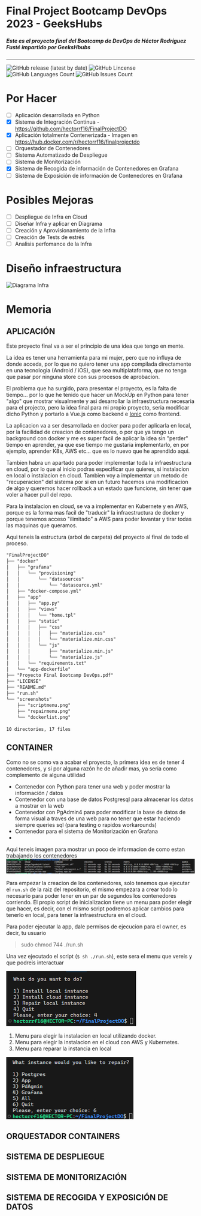 # Final Project Bootcamp DevOps 2023 - GeeksHubs
##### Este es el proyecto final del Bootcamp de DevOps de Héctor Rodríguez Fusté impartido por GeeksHbubs 
----
![GitHub release (latest by date)](https://img.shields.io/github/v/release/hectorrf16/FinalProjectDO?style=plastic)
![GitHub Lincense](https://img.shields.io/github/license/hectorrf16/FinalProjectDO?style=plastic)
![GitHub Languages Count](https://img.shields.io/github/languages/count/hectorrf16/FinalProjectDO?style=plastic)
![GitHub Issues Count](https://img.shields.io/github/issues-raw/hectorrf16/finalprojectdo?style=plastic)

# Por Hacer
- [ ] Aplicación desarrollada en Python
- [X] Sistema de Integración Continua - https://github.com/hectorrf16/FinalProjectDO
- [X] Aplicación totalmente Contenerizada - Imagen en https://hub.docker.com/r/hectorrf16/finalprojectdo
- [ ] Orquestador de Contenedores
- [ ] Sistema Automatizado de Despliegue
- [ ] Sistema de Monitorización
- [X] Sistema de Recogida de información de Contenedores en Grafana
- [ ] Sistema de Exposición de información de Contenedores en Grafana

# Posibles Mejoras
- [ ] Despliegue de Infra en Cloud
- [ ] Diseñar Infra y aplicar en Diagrama
- [ ] Creación y Aprovisionamiento de la Infra
- [ ] Creación de Tests de estrés
- [ ] Analisis perfomance de la Infra

# Diseño infraestructura
<!-- ![Diagrama Infra](https://github.com/hectorrf16/FinalProjectDO/screenshots/diagrama.png) This should be uncomment when project is finished -->
![Diagrama Infra](screenshots/diagrama.png)

# Memoria
## **APLICACIÓN** 

Este proyecto final va a ser el principio de una idea que tengo en mente.

La idea es tener una herramienta para mi mujer, pero que no influya de donde acceda, por lo que no quiero tener una app compilada directamente en una tecnologia (Android / iOS), que sea multiplataforma, que no tenga que pasar por ninguna store con sus procesos de aprobacion.

El problema que ha surgido, para presentar el proyecto, es la falta de tiempo... por lo que he tenido que hacer un MockUp en Python para tener "algo" que mostrar visualmente y asi desarrollar la infraestructura necesaria para el projecto, pero la idea final para mi propio proyecto, seria modificar dicho Python y portarlo a Vue.js como backend e [Ionic](https://ionicframework.com) como frontend.

La aplicacion va a ser desarrollada en docker para poder aplicarla en local, por la facilidad de creacion de contenedores, o por que ya tengo un background con docker y me es super facil de aplicar la idea sin "perder" tiempo en aprender, ya que ese tiempo me gustaria implementarlo, en por ejemplo, aprender K8s, AWS etc... que es lo nuevo que he aprendido aqui.

Tambien habra un apartado para poder implementar toda la infraestructura en cloud, por lo que al inicio podras especificar que quieres, si instalacion en local o instalacion en cloud. Tambien voy a implementar un metodo de "recuperacion" del sistema por si en un futuro hacemos una modificacion de algo y queremos hacer rollback a un estado que funcione, sin tener que voler a hacer pull del repo.

Para la instalacion en cloud, se va a implementar en Kubernete y en AWS, porque es la forma mas facil de "traducir" la infraestructura de docker y porque tenemos acceso "ilimitado" a AWS para poder levantar y tirar todas las maquinas que queramos.

Aqui teneis la estructura (arbol de carpeta) del proyecto al final de todo el proceso.

```
"FinalProjectDO"
├── "docker"
│   ├── "grafana"
│   │   └── "provisioning"
│   │       └── "datasources"
│   │           └── "datasource.yml"
│   ├── "docker-compose.yml"
│   ├── "app"
│   │   ├── "app.py"
│   │   ├── "views"
│   │   │   └── "home.tpl"
│   │   ├── "static"
│   │   │   ├── "css"
│   │   │   │   ├── "materialize.css"
│   │   │   │   └── "materialize.min.css"
│   │   │   └── "js"
│   │   │       ├── "materialize.min.js"
│   │   │       └── "materialize.js"
│   │   └── "requirements.txt"
│   └── "app-dockerfile"
├── "Proyecto Final Bootcamp DevOps.pdf"
├── "LICENSE"
├── "README.md"
├── "run.sh"
└── "screenshots"
    ├── "scriptmenu.png"
    ├── "repairmenu.png"
    └── "dockerlist.png"

10 directories, 17 files
```

## **CONTAINER**
Como no se como va a acabar el proyecto, la primera idea es de tener 4 contenedores, y si por alguna razón he de añadir mas, ya seria como complemento de alguna utilidad
- Contenedor con Python para tener una web y poder mostrar la información / datos
- Contenedor con una base de datos Postgresql para almacenar los datos a mostrar en la web
- Contenedor con PgAdmin4 para poder modificar la base de datos de forma visual a traves de una web para no tener que estar haciendo siempre queries sql (para testing o rapidos workarounds)
- Contenedor para el sistema de Monitorización en Grafana
- 
Aqui teneis imagen para mostrar un poco de informacion de como estan trabajando los contenedores
![Docker List](https://raw.githubusercontent.com/hectorrf16/FinalProjectDO/main/screenshots/dockerlist.png)
<!-- ![Docker List](screenshots/dockerlist.png) -->

Para empezar la creacion de los contenedores, solo tenemos que ejecutar el `run.sh` de la raiz del repositorio, el mismo empezara a crear todo lo necesario para poder tener en un par de segundos los contenedores corriendo. El propio script de inicializacion tiene un menu para poder elegir que hacer, es decir, con el mismo script podremos aplicar cambios para tenerlo en local, para tener la infraestructura en el cloud.

Para poder ejecutar la app, dale permisos de ejecucion para el owner, es decir, tu usuario
> sudo chmod 744 ./run.sh

Una vez ejecutado el script (`$ sh ./run.sh`), este sera el menu que vereis y que podreis interactuar

![Script Menu](https://raw.githubusercontent.com/hectorrf16/FinalProjectDO/main/screenshots/scriptmenu.png)
<!-- ![Script Menu](screenshots/scriptmenu.png) -->

1. Menu para elegir la instalacion en local utilizando docker.  
2. Menu para elegir la instalacion en el cloud con AWS y Kubernetes.
3. Menu para reparar la instancia en local
 

![Repair Menu](https://raw.githubusercontent.com/hectorrf16/FinalProjectDO/main/screenshots/repairmenu.png)
<!-- ![Repair Menu](screenshots/repairmenu.png) -->

## **ORQUESTADOR CONTAINERS**
## **SISTEMA DE DESPLIEGUE**
## **SISTEMA DE MONITORIZACIÓN**
## **SISTEMA DE RECOGIDA Y EXPOSICIÓN DE DATOS**
